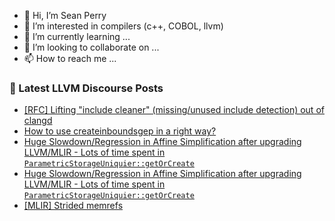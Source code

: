- 👋 Hi, I’m Sean Perry
- 👀 I’m interested in compilers (c++, COBOL, llvm)
- 🌱 I’m currently learning ...
- 💞️ I’m looking to collaborate on ...
- 📫 How to reach me ...

<!---
s66perry/s66perry is a ✨ special ✨ repository because its `README.md` (this file) appears on your GitHub profile.
You can click the Preview link to take a look at your changes.
--->
### 📕 Latest LLVM Discourse Posts

<!-- DISCOURSE-LLVM:START -->
- [[RFC] Lifting &quot;include cleaner&quot; &lpar;missing/unused include detection&rpar; out of clangd](https://discourse.llvm.org/t/rfc-lifting-include-cleaner-missing-unused-include-detection-out-of-clangd/61228#post_3)
- [How to use createinboundsgep in a right way?](https://discourse.llvm.org/t/how-to-use-createinboundsgep-in-a-right-way/61257#post_2)
- [Huge Slowdown/Regression in Affine Simplification after upgrading LLVM/MLIR - Lots of time spent in `ParametricStorageUniquier::getOrCreate`](https://discourse.llvm.org/t/huge-slowdown-regression-in-affine-simplification-after-upgrading-llvm-mlir-lots-of-time-spent-in-parametricstorageuniquier-getorcreate/61253#post_4)
- [Huge Slowdown/Regression in Affine Simplification after upgrading LLVM/MLIR - Lots of time spent in `ParametricStorageUniquier::getOrCreate`](https://discourse.llvm.org/t/huge-slowdown-regression-in-affine-simplification-after-upgrading-llvm-mlir-lots-of-time-spent-in-parametricstorageuniquier-getorcreate/61253#post_3)
- [[MLIR] Strided memrefs](https://discourse.llvm.org/t/mlir-strided-memrefs/61255#post_2)
<!-- DISCOURSE-LLVM:END -->
